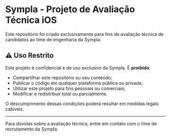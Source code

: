 # Sympla - Projeto de Avaliação Técnica iOS

Este repositório foi criado exclusivamente para fins de avaliação técnica de candidatos ao time de engenharia da Sympla.

## ⚠️ Uso Restrito

Este projeto é confidencial e de uso exclusivo da Sympla. É **proibido**:

- Compartilhar este repositório ou seu conteúdo;
- Publicar o código em qualquer plataforma pública ou privada;
- Utilizar este projeto para fins pessoais ou comerciais;
- Modificar e redistribuir total ou parcialmente.

O descumprimento dessas condições poderá resultar em medidas legais cabíveis.

---

Para dúvidas sobre a avaliação técnica, entre em contato com o time de recrutamento da Sympla.